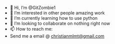 - 👋 Hi, I’m @GitZombie1
- 👀 I’m interested in other people amazing work
- 🌱 I’m currently learning how to use python
- 💞️ I’m looking to collaborate on nothing right now
- 📫 How to reach me: 
- Send me a email @ christianmlmt@gmail.com

